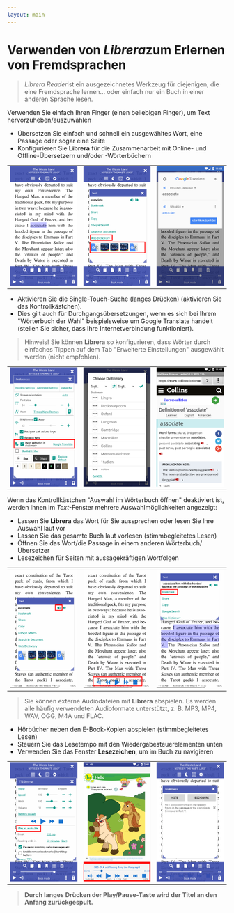 ```yaml
---
layout: main
---
```


# Verwenden von *Librera*zum Erlernen von Fremdsprachen

> *Librera Reader*ist ein ausgezeichnetes Werkzeug für diejenigen, die eine Fremdsprache lernen... oder einfach nur ein Buch in einer anderen Sprache lesen.

Verwenden Sie einfach Ihren Finger (einen beliebigen Finger), um Text hervorzuheben/auszuwählen
* Übersetzen Sie einfach und schnell ein ausgewähltes Wort, eine Passage oder sogar eine Seite
* Konfigurieren Sie **Librera** für die Zusammenarbeit mit Online- und Offline-Übersetzern und/oder -Wörterbüchern

||||
|-|-|-|
|![](1.png)|![](2.png)|![](3.png)|

* Aktivieren Sie die Single-Touch-Suche (langes Drücken) (aktivieren Sie das Kontrollkästchen).
* Dies gilt auch für Durchgangsübersetzungen, wenn es sich bei Ihrem &quot;Wörterbuch der Wahl&quot; beispielsweise um Google Translate handelt (stellen Sie sicher, dass Ihre Internetverbindung funktioniert).
> Hinweis! Sie können **Librera** so konfigurieren, dass Wörter durch einfaches Tippen auf dem Tab &quot;Erweiterte Einstellungen&quot; ausgewählt werden (nicht empfohlen).

||||
|-|-|-|
|![](4.png)|![](5.png)|![](6.png)|

Wenn das Kontrollkästchen &quot;Auswahl im Wörterbuch öffnen&quot; deaktiviert ist, werden Ihnen im _Text_-Fenster mehrere Auswahlmöglichkeiten angezeigt:
* Lassen Sie **Librera** das Wort für Sie aussprechen oder lesen Sie Ihre Auswahl laut vor
* Lassen Sie das gesamte Buch laut vorlesen (stimmbegleitetes Lesen)
* Öffnen Sie das Wort/die Passage in einem anderen Wörterbuch/Übersetzer
* Lesezeichen für Seiten mit aussagekräftigen Wortfolgen

||||
|-|-|-|
|![](7.png)|![](8.png)|![](9.png)|

> Sie können externe Audiodateien mit **Librera** abspielen. Es werden alle häufig verwendeten Audioformate unterstützt, z. B. MP3, MP4, WAV, OGG, M4A und FLAC.
* Hörbücher neben den E-Book-Kopien abspielen (stimmbegleitetes Lesen)
* Steuern Sie das Lesetempo mit den Wiedergabesteuerelementen unten
* Verwenden Sie das Fenster **Lesezeichen**, um im Buch zu navigieren

||||
|-|-|-|
|![](10.png)|![](11.png)|![](12.png)|

> **Durch langes Drücken der Play/Pause-Taste wird der Titel an den Anfang zurückgespult.**

